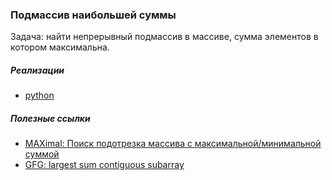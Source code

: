 ### Подмассив наибольшей суммы
Задача: найти непрерывный подмассив в массиве, сумма элементов в котором максимальна.

##### Реализации
- [python](python/largest_subarray_sum.py)

##### Полезные ссылки
- [MAXimal: Поиск подотрезка массива с максимальной/минимальной суммой](https://e-maxx.ru/algo/maximum_average_segment)
- [GFG: largest sum contiguous subarray](https://www.geeksforgeeks.org/largest-sum-contiguous-subarray/)
